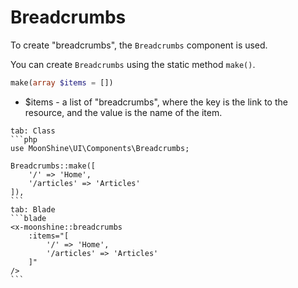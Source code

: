 # Breadcrumbs

To create "breadcrumbs", the `Breadcrumbs` component is used.

You can create `Breadcrumbs` using the static method `make()`.

```php
make(array $items = [])
```

 - $items - a list of "breadcrumbs", where the key is the link to the resource, and the value is the name of the item.

~~~tabs
tab: Class
```php
use MoonShine\UI\Components\Breadcrumbs;

Breadcrumbs::make([
    '/' => 'Home',
    '/articles' => 'Articles'
]),
```
tab: Blade
```blade
<x-moonshine::breadcrumbs
    :items="[
        '/' => 'Home',
        '/articles' => 'Articles'
    ]"
/>
```
~~~
